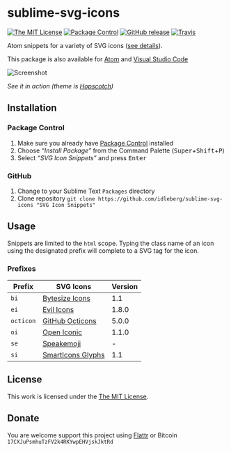 # sublime-svg-icons

[![The MIT License](https://img.shields.io/badge/license-MIT-orange.svg?style=flat-square)](http://opensource.org/licenses/MIT)
[![Package Control](https://packagecontrol.herokuapp.com/downloads/SVG%20Icon%20Snippets.svg?style=flat-square)](https://packagecontrol.io/packages/SVG%20Icon%20Snippets)
[![GitHub release](https://img.shields.io/github/release/idleberg/sublime-svg-icons.svg?style=flat-square)](https://github.com/idleberg/sublime-svg-icons/releases)
[![Travis](https://img.shields.io/travis/idleberg/sublime-svg-icons.svg?style=flat-square)](https://travis-ci.org/idleberg/sublime-svg-icons)

Atom snippets for a variety of SVG icons ([see details](https://github.com/idleberg/sublime-svg-icons#prefixes)).

This package is also available for [Atom](https://github.com/idleberg/atom-svg-icons) and [Visual Studio Code](https://github.com/idleberg/vscode-svg-icons)

![Screenshot](https://raw.githubusercontent.com/idleberg/sublime-svg-icons/master/screenshot.png)

*See it in action (theme is [Hopscotch](https://github.com/idleberg/Hopscotch))*

## Installation

### Package Control

1. Make sure you already have [Package Control](https://packagecontrol.io/) installed
2. Choose *“Install Package”* from the Command Palette (<kbd>Super</kbd>+<kbd>Shift</kbd>+<kbd>P</kbd>)
3. Select *“SVG Icon Snippets”* and press <kbd>Enter</kbd>

### GitHub

1. Change to your Sublime Text `Packages` directory
2. Clone repository `git clone https://github.com/idleberg/sublime-svg-icons "SVG Icon Snippets"`

## Usage

Snippets are limited to the `html` scope. Typing the class name of an icon using the designated prefix will complete to a SVG tag for the icon.

### Prefixes

Prefix         | SVG Icons                           | Version
---------------|-------------------------------------|--------
`bi`           | [Bytesize Icons][bi]                | 1.1
`ei`           | [Evil Icons][ei]                    | 1.8.0
`octicon`      | [GitHub Octicons][octicon]          | 5.0.0
`oi`           | [Open Iconic][oi]                   | 1.1.0
`se`           | [Speakemoji][se]                    | -
`si`           | [SmartIcons Glyphs][si]             | 1.1

## License

This work is licensed under the [The MIT License](LICENSE).

## Donate

You are welcome support this project using [Flattr](https://flattr.com/submit/auto?user_id=idleberg&url=https://github.com/idleberg/sublime-svg-icons) or Bitcoin `17CXJuPsmhuTzFV2k4RKYwpEHVjskJktRd`

[bi]: https://github.com/danklammer/bytesize-icons
[ei]: https://github.com/outpunk/evil-icons
[octicon]: https://github.com/github/octicons
[oi]: https://github.com/iconic/open-iconic
[se]: https://github.com/rizalrenaldi/speakemoji
[si]: https://github.com/frexy/glyph-iconset
